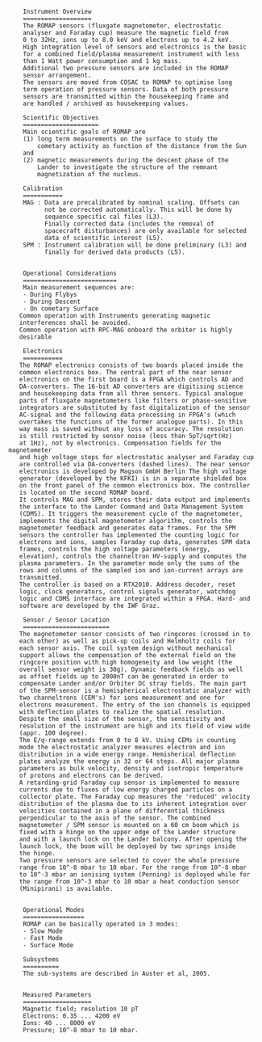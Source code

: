 

        Instrument Overview
        ===================
        The ROMAP sensors (fluxgate magnetometer, electrostatic 
        analyser and Faraday cup) measure the magnetic field from
        0 to 32Hz, ions up to 8.0 keV and electrons up to 4.2 keV. 
        High integration level of sensors and electronics is the basic
        for a combined field/plasma measurement instrument with less
        than 1 Watt power consumption and 1 kg mass. 
        Additional two pressure sensors are included in the ROMAP 
        sensor arrangement.
        The sensors are moved from COSAC to ROMAP to optimise long
        term operation of pressure sensors. Data of both pressure
        sensors are transmitted within the housekeeping frame and
        are handled / archived as housekeeping values.
  
        Scientific Objectives
        =====================
        Main scientific goals of ROMAP are
        (1) long term measurements on the surface to study the
            cometary activity as function of the distance from the Sun
        and
        (2) magnetic measurements during the descent phase of the
            Lander to investigate the structure of the remnant
            magnetization of the nucleus.
  
        Calibration
        ===========
        MAG : Data are precalibrated by nominal scaling. Offsets can 
              not be corrected automatically. This will be done by
              sequence specific cal files (L3). 
              Finally corrected data (includes the removal of
              spacecraft disturbances) are only available for selected
              data of scientific interest (L5).
        SPM : Instrument calibration will be done preliminary (L3) and
              finally for derived data products (L5).
  
  
        Operational Considerations
        ==========================
        Main measurement sequences are:
        - During Flybys
        - During Descent
        - On cometary Surface
       Common operation with Instruments generating magnetic
       interferences shall be avoided.
       Common operation with RPC-MAG onboard the orbiter is highly
       desirable
  
        Electronics
        ===========
       The ROMAP electronics consists of two boards placed inside the
       common electronics box. The central part of the near sensor
       electronics on the first board is a FPGA which controls AD and
       DA-converters. The 16-bit AD converters are digitising science
       and housekeeping data from all three sensors. Typical analogue
       parts of fluxgate magnetometers like filters or phase-sensitive
       integrators are substituted by fast digitalization of the sensor
       AC-signal and the following data processing in FPGA's (which
       overtakes the functions of the former analogue parts). In this
       way mass is saved without any loss of accuracy. The resolution
       is still restricted by sensor noise (less than 5pT/sqrt(Hz)
       at 1Hz), not by electronics. Compensation fields for the magnetometer
       and high voltage steps for electrostatic analyser and Faraday cup
       are controlled via DA-converters (dashed lines). The near sensor
       electronics is developed by Magson GmbH Berlin The high voltage
       generator (developed by the KFKI) is in a separate shielded box
       on the front panel of the common electronics box. The controller
       is located on the second ROMAP board.
       It controls MAG and SPM, stores their data output and implements
       the interface to the Lander Command and Data Management System 
       (CDMS). It triggers the measurement cycle of the magnetometer,
       implements the digital magnetometer algorithm, controls the 
       magnetometer feedback and generates data frames. For the SPM
       sensors the controller has implemented the counting logic for
       electrons and ions, samples Faraday cup data, generates SPM data
       frames, controls the high voltage parameters (energy,
       elevation), controls the channeltron HV-supply and computes the
       plasma parameters. In the parameter mode only the sums of the
       rows and columns of the sampled ion and ion-current arrays are
       transmitted.
       The controller is based on a RTX2010. Address decoder, reset
       logic, clock generators, control signals generator, watchdog
       logic and CDMS interface are integrated within a FPGA. Hard- and
       software are developed by the IWF Graz.
  
        Sensor / Sensor Location
        ========================
       The magnetometer sensor consists of two ringcores (crossed in to
       each other) as well as pick-up coils and Helmholtz coils for
       each sensor axis. The coil system design without mechanical
       support allows the compensation of the external field on the
       ringcore position with high homogeneity and low weight (the
       overall sensor weight is 30g). Dynamic feedback fields as well
       as offset fields up to 2000nT can be generated in order to
       compensate Lander and/or Orbiter DC stray fields. The main part
       of the SPM-sensor is a hemispherical electrostatic analyzer with
       two channeltrons (CEM's) for ions measurement and one for
       electrons measurement. The entry of the ion channels is equipped
       with deflection plates to realize the spatial resolution. 
       Despite the small size of the sensor, the sensitivity and
       resolution of the instrument are high and its field of view wide
       (appr. 100 degree).
       The E/q-range extends from 0 to 8 kV. Using CEMs in counting
       mode the electrostatic analyzer measures electron and ion
       distribution in a wide energy range. Hemisherical deflection
       plates analyze the energy in 32 or 64 steps. All major plasma
       parameters as bulk velocity, density and isotropic temperature
       of protons and electrons can be derived.
       A retarding-grid Faraday cup sensor is implemented to measure
       currents due to fluxes of low energy charged particles on a
       collector plate. The Faraday cup measures the 'reduced' velocity
       distribution of the plasma due to its inherent integration over
       velocities contained in a plane of differential thickness
       perpendicular to the axis of the sensor. The combined
       magnetometer / SPM sensor is mounted on a 60 cm boom which is
       fixed with a hinge on the upper edge of the Lander structure
       and with a launch lock on the Lander balcony. After opening the
       launch lock, the boom will be deployed by two springs inside
       the hinge. 
       Two pressure sensors are selected to cover the whole pressure
       range from 10^-8 mbar to 10 mbar. For the range from 10^-8 mbar
       to 10^-3 mbar an ionising system (Penning) is deployed while for
       the range from 10^-3 mbar to 10 mbar a heat conduction sensor
       (Minipirani) is available.
  
  
        Operational Modes
        =================
        ROMAP can be basically operated in 3 modes:
        - Slow Mode
        - Fast Mode
        - Surface Mode
  
        Subsystems
        ==========
        The sub-systems are described in Auster et al, 2005.
  
  
        Measured Parameters
        ===================
        Magnetic field; resolution 10 pT
        Electrons: 0.35 ... 4200 eV
        Ions: 40 ... 8000 eV
        Pressure; 10^-8 mbar to 10 mbar.
  
      